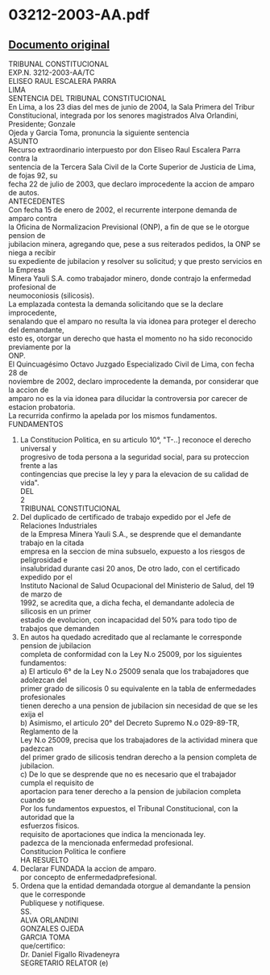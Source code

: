 
03212-2003-AA.pdf
=================
  
[Documento original](https://tc.gob.pe/jurisprudencia/2004/03212-2003-AA.pdf)  
---  
TRIBUNAL CONSTITUCIONAL  
EXP.N. 3212-2003-AA/TC  
ELISEO RAUL ESCALERA PARRA  
LIMA  
SENTENCIA DEL TRIBUNAL CONSTITUCIONAL  
En Lima, a los 23 dias del mes de junio de 2004, la Sala Primera del Tribur  
Constitucional, integrada por los senores magistrados Alva Orlandini, Presidente; Gonzale  
Ojeda y Garcia Toma, pronuncia la siguiente sentencia  
ASUNTO  
Recurso extraordinario interpuesto por don Eliseo Raul Escalera Parra contra la  
sentencia de la Tercera Sala Civil de la Corte Superior de Justicia de Lima, de fojas 92, su  
fecha 22 de julio de 2003, que declaro improcedente la accion de amparo de autos.  
ANTECEDENTES  
Con fecha 15 de enero de 2002, el recurrente interpone demanda de amparo contra  
la Oficina de Normalizacion Previsional (ONP), a fin de que se le otorgue pension de  
jubilacion minera, agregando que, pese a sus reiterados pedidos, la ONP se niega a recibir  
su expediente de jubilacion y resolver su solicitud; y que presto servicios en la Empresa  
Minera Yauli S.A. como trabajador minero, donde contrajo la enfermedad profesional de  
neumoconiosis (silicosis).  
La emplazada contesta la demanda solicitando que se la declare improcedente,  
senalando que el amparo no resulta la via idonea para proteger el derecho del demandante,  
esto es, otorgar un derecho que hasta el momento no ha sido reconocido previamente por la  
ONP.  
El Quincuagésimo Octavo Juzgado Especializado Civil de Lima, con fecha 28 de  
noviembre de 2002, declaro improcedente la demanda, por considerar que la accion de  
amparo no es la via idonea para dilucidar la controversia por carecer de estacion probatoria.  
La recurrida confirmo la apelada por los mismos fundamentos.  
FUNDAMENTOS  
1. La Constitucion Politica, en su articulo 10°, "T-..] reconoce el derecho universal y  
progresivo de toda persona a la seguridad social, para su proteccion frente a las  
contingencias que precise la ley y para la elevacion de su calidad de vida".  
DEL  
2  
TRIBUNAL CONSTITUCIONAL  
2. Del duplicado de certificado de trabajo expedido por el Jefe de Relaciones Industriales  
de la Empresa Minera Yauli S.A., se desprende que el demandante trabajo en la citada  
empresa en la seccion de mina subsuelo, expuesto a los riesgos de peligrosidad e  
insalubridad durante casi 20 anos, De otro lado, con el certificado expedido por el  
Instituto Nacional de Salud Ocupacional del Ministerio de Salud, del 19 de marzo de  
1992, se acredita que, a dicha fecha, el demandante adolecia de silicosis en un primer  
estadio de evolucion, con incapacidad del 50% para todo tipo de trabajos que demanden  
3. En autos ha quedado acreditado que al reclamante le corresponde pension de jubilacion  
completa de conformidad con la Ley N.o 25009, por los siguientes fundamentos:  
a) El articulo 6° de la Ley N.o 25009 senala que los trabajadores que adolezcan del  
primer grado de silicosis 0 su equivalente en la tabla de enfermedades profesionales  
tienen derecho a una pension de jubilacion sin necesidad de que se les exija el  
b) Asimismo, el articulo 20° del Decreto Supremo N.o 029-89-TR, Reglamento de la  
Ley N.o 25009, precisa que los trabajadores de la actividad minera que padezcan  
del primer grado de silicosis tendran derecho a la pension completa de jubilacion.  
c) De lo que se desprende que no es necesario que el trabajador cumpla el requisito de  
aportacion para tener derecho a la pension de jubilacion completa cuando se  
Por los fundamentos expuestos, el Tribunal Constitucional, con la autoridad que la  
esfuerzos fisicos.  
requisito de aportaciones que indica la mencionada ley.  
padezca de la mencionada enfermedad profesional.  
Constitucion Politica le confiere  
HA RESUELTO  
1. Declarar FUNDADA la accion de amparo.  
por concepto de enfermedadprefesional.  
2. Ordena que la entidad demandada otorgue al demandante la pension que le corresponde  
Publiquese y notifiquese.  
SS.  
ALVA ORLANDINI  
GONZALES OJEDA  
GARCIA TOMA  
que/certifico:  
Dr. Daniel Figallo Rivadeneyra  
SEGRETARIO RELATOR (e)